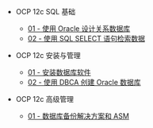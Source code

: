 <!-- docs/_sidebar.md -->

- OCP 12c SQL 基础

  - [01 - 使用 Oracle 设计关系数据库](/oracle/ocp/ocp-12c/ocp-12c-0101)
  - [02 - 使用 SQL SELECT 语句检索数据](/oracle/ocp/ocp-12c/ocp-12c-0102)

- OCP 12c 安装与管理

  - [01 - 安装数据库软件](/oracle/ocp/ocp-12c/ocp-12c-0201)
  - [02 - 使用 DBCA 创建 Oracle 数据库](/oracle/ocp/ocp-12c/ocp-12c-0202)

- OCP 12c 高级管理

  - [01 - 数据库备份解决方案和 ASM](/oracle/ocp/ocp-12c/ocp-12c-0301)